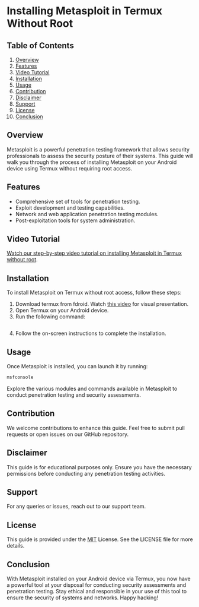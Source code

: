 # Installing Metasploit in Termux Without Root

## Table of Contents
1. [Overview](#overview)
2. [Features](#features)
3. [Video Tutorial](#video-tutorial)
4. [Installation](#installation)
5. [Usage](#usage)
6. [Contribution](#contribution)
7. [Disclaimer](#disclaimer)
8. [Support](#support)
9. [License](#license)
10. [Conclusion](#conclusion)

## Overview
Metasploit is a powerful penetration testing framework that allows security professionals to assess the security posture of their systems.
This guide will walk you through the process of installing Metasploit on your Android device using Termux without requiring root access.

## Features
- Comprehensive set of tools for penetration testing.
- Exploit development and testing capabilities.
- Network and web application penetration testing modules.
- Post-exploitation tools for system administration.

## Video Tutorial
[Watch our step-by-step video tutorial on installing Metasploit in Termux without root](#video-tutorial).

## Installation
To install Metasploit on Termux without root access, follow these steps:
1. Download termux from fdroid. Watch [this video]() for visual presentation.
2. Open Termux on your Android device.
3. Run the following command:
```bash
```
4. Follow the on-screen instructions to complete the installation.

## Usage
Once Metasploit is installed, you can launch it by running:
```bash
msfconsole
```
Explore the various modules and commands available in Metasploit to conduct penetration testing and security assessments.

## Contribution
We welcome contributions to enhance this guide.
Feel free to submit pull requests or open issues on our GitHub repository.

## Disclaimer
This guide is for educational purposes only.
Ensure you have the necessary permissions before conducting any penetration testing activities.

## Support
For any queries or issues, reach out to our support team.

## License
This guide is provided under the [MIT](LICENSE) License. See the LICENSE file for more details.

## Conclusion
With Metasploit installed on your Android device via Termux, you now have a powerful tool at your disposal for conducting security assessments and penetration testing. 
Stay ethical and responsible in your use of this tool to ensure the security of systems and networks.
Happy hacking!
